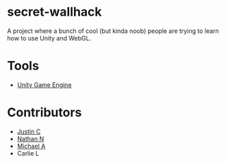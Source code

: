 # secret-wallhack
A project where a bunch of cool (but kinda noob) people are trying to learn how to use Unity and WebGL.

# Tools
- [Unity Game Engine](unity3d.com)

# Contributors
- [Justin C](github.com/jhcarr)
- [Nathan N](github.com/nametkan)
- [Michael A](github.com/mradams15)
- Carlie L
